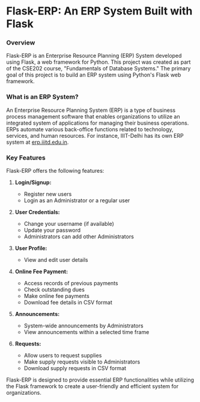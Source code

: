 # Flask-ERP: An ERP System Built with Flask

### Overview
Flask-ERP is an Enterprise Resource Planning (ERP) System developed using Flask, a web framework for Python. This project was created as part of the CSE202 course, "Fundamentals of Database Systems." The primary goal of this project is to build an ERP system using Python's Flask web framework.

### What is an ERP System?
An Enterprise Resource Planning System (ERP) is a type of business process management software that enables organizations to utilize an integrated system of applications for managing their business operations. ERPs automate various back-office functions related to technology, services, and human resources. For instance, IIIT-Delhi has its own ERP system at [erp.iiitd.edu.in](https://erp.iiitd.edu.in).

### Key Features
Flask-ERP offers the following features:

1. **Login/Signup:**
   - Register new users
   - Login as an Administrator or a regular user

2. **User Credentials:**
   - Change your username (if available)
   - Update your password
   - Administrators can add other Administrators

3. **User Profile:**
   - View and edit user details

4. **Online Fee Payment:**
   - Access records of previous payments
   - Check outstanding dues
   - Make online fee payments
   - Download fee details in CSV format

5. **Announcements:**
   - System-wide announcements by Administrators
   - View announcements within a selected time frame

6. **Requests:**
   - Allow users to request supplies
   - Make supply requests visible to Administrators
   - Download supply requests in CSV format

Flask-ERP is designed to provide essential ERP functionalities while utilizing the Flask framework to create a user-friendly and efficient system for organizations.